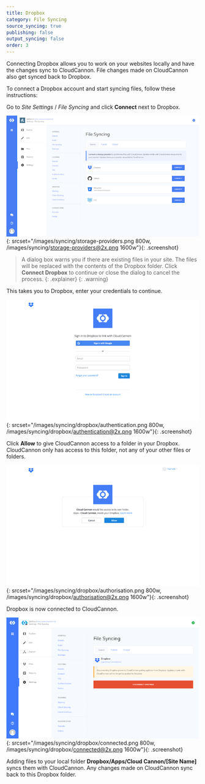 ```yaml
---
title: Dropbox
category: File Syncing
source_syncing: true
publishing: false
output_syncing: false
order: 3
---
```


Connecting Dropbox allows you to work on your websites locally and have the changes sync to CloudCannon. File changes made on CloudCannon also get synced back to Dropbox.

To connect a Dropbox account and start syncing files, follow these instructions:

Go to *Site Settings* / *File Syncing* and click **Connect** next to Dropbox.

![Storage Providers interface](/images/syncing/storage-providers.png){: srcset="/images/syncing/storage-providers.png 800w, /images/syncing/storage-providers@2x.png 1600w"}{: .screenshot}

> A dialog box warns you if there are existing files in your site. The files will be replaced with the contents of the Dropbox folder. Click **Connect Dropbox** to continue or close the dialog to cancel the process.
{: .explainer}
{: .warning}

This takes you to Dropbox, enter your credentials to continue.

![Dropbox authentication](/images/syncing/dropbox/authentication.png){: srcset="/images/syncing/dropbox/authentication.png 800w, /images/syncing/dropbox/authentication@2x.png 1600w"}{: .screenshot}

Click **Allow** to give CloudCannon access to a folder in your Dropbox. CloudCannon only has access to this folder, not any of your other files or folders.

![Dropbox authorisation](/images/syncing/dropbox/authorisation.png){: srcset="/images/syncing/dropbox/authorisation.png 800w, /images/syncing/dropbox/authorisation@2x.png 1600w"}{: .screenshot}

Dropbox is now connected to CloudCannon.

![Storage Providers interface with Dropbox connected](/images/syncing/dropbox/connected.png){: srcset="/images/syncing/dropbox/connected.png 800w, /images/syncing/dropbox/connected@2x.png 1600w"}{: .screenshot}

Adding files to your local folder **Dropbox/Apps/Cloud Cannon/[Site Name]** syncs them with CloudCannon. Any changes made on CloudCannon sync back to this Dropbox folder.
